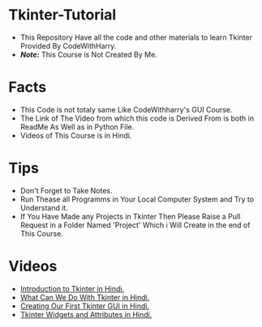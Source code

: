 # Tkinter-Tutorial
- This Repository Have all the code and other materials to learn Tkinter Provided By CodeWithHarry.
- **_Note:_** This Course is Not Created By Me.
# Facts
- This Code is not totaly same Like CodeWithharry's GUI Course.
- The Link of The Video from which this code is Derived From is both in ReadMe As Well as in Python File.
- Videos of This Course is in Hindi.
# Tips
- Don't Forget to Take Notes.
- Run Thease all Programms in Your Local Computer System and Try to Understand it.
- If You Have Made any Projects in Tkinter Then Please Raise a Pull Request in a Folder Named 'Project' Which i Will Create in the end of This Course.
# Videos
- [Introduction to Tkinter in Hindi.](https://www.youtube.com/watch?v=-Q4lm8eYulw&list=PLu0W_9lII9ajLcqRcj4PoEihkukF_OTzA&index=1)
- [What Can We Do With Tkinter in Hindi.](https://www.youtube.com/watch?v=unYqUyeGWQY&list=PLu0W_9lII9ajLcqRcj4PoEihkukF_OTzA&index=2)
- [Creating Our First Tkinter GUI in Hindi.](https://www.youtube.com/watch?v=K7XV9-GjzbY&list=PLu0W_9lII9ajLcqRcj4PoEihkukF_OTzA&index=3)
- [Tkinter Widgets and Attributes in Hindi.](https://www.youtube.com/watch?v=tHI_LtnZNo4&list=PLu0W_9lII9ajLcqRcj4PoEihkukF_OTzA&index=4)